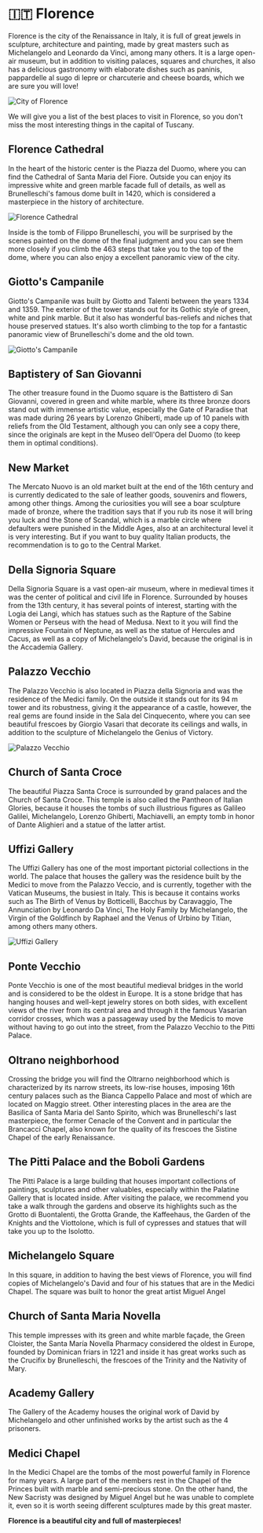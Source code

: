 # 🇮🇹 Florence

Florence is the city of the Renaissance in Italy, it is full of great jewels in sculpture, architecture and painting, made by great masters such as Michelangelo and Leonardo da Vinci, among many others. It is a large open-air museum, but in addition to visiting palaces, squares and churches, it also has a delicious gastronomy with elaborate dishes such as paninis, pappardelle al sugo di lepre or charcuterie and cheese boards, which we are sure you will love!

![City of Florence](_static/images/florence/1.jpg)

We will give you a list of the best places to visit in Florence, so you don't miss the most interesting things in the capital of Tuscany.

## Florence Cathedral

In the heart of the historic center is the Piazza del Duomo, where you can find the Cathedral of Santa Maria del Fiore. Outside you can enjoy its impressive white and green marble facade full of details, as well as Brunelleschi's famous dome built in 1420, which is considered a masterpiece in the history of architecture.

![Florence Cathedral](_static/images/florence/2.jpg)

Inside is the tomb of Filippo Brunelleschi, you will be surprised by the scenes painted on the dome of the final judgment and you can see them more closely if you climb the 463 steps that take you to the top of the dome, where you can also enjoy a excellent panoramic view of the city.

## Giotto's Campanile

Giotto's Campanile was built by Giotto and Talenti between the years 1334 and 1359. The exterior of the tower stands out for its Gothic style of green, white and pink marble. But it also has wonderful bas-reliefs and niches that house preserved statues. It's also worth climbing to the top for a fantastic panoramic view of Brunelleschi's dome and the old town.

![Giotto's Campanile](_static/images/florence/3.jpg)

## Baptistery of San Giovanni

The other treasure found in the Duomo square is the Battistero di San Giovanni, covered in green and white marble, where its three bronze doors stand out with immense artistic value, especially the Gate of Paradise that was made during 26 years by Lorenzo Ghiberti, made up of 10 panels with reliefs from the Old Testament, although you can only see a copy there, since the originals are kept in the Museo dell'Opera del Duomo (to keep them in optimal conditions).

## New Market
The Mercato Nuovo is an old market built at the end of the 16th century and is currently dedicated to the sale of leather goods, souvenirs and flowers, among other things. Among the curiosities you will see a boar sculpture made of bronze, where the tradition says that if you rub its nose it will bring you luck and the Stone of Scandal, which is a marble circle where defaulters were punished in the Middle Ages, also at an architectural level it is very interesting. But if you want to buy quality Italian products, the recommendation is to go to the Central Market.

## Della Signoria Square

Della Signoria Square is a vast open-air museum, where in medieval times it was the center of political and civil life in Florence. Surrounded by houses from the 13th century, it has several points of interest, starting with the Logia dei Langi, which has statues such as the Rapture of the Sabine Women or Perseus with the head of Medusa. Next to it you will find the impressive Fountain of Neptune, as well as the statue of Hercules and Cacus, as well as a copy of Michelangelo's David, because the original is in the Accademia Gallery.

## Palazzo Vecchio

The Palazzo Vecchio is also located in Piazza della Signoria and was the residence of the Medici family. On the outside it stands out for its 94 m tower and its robustness, giving it the appearance of a castle, however, the real gems are found inside in the Sala del Cinquecento, where you can see beautiful frescoes by Giorgio Vasari that decorate its ceilings and walls, in addition to the sculpture of Michelangelo the Genius of Victory.

![Palazzo Vecchio](_static/images/florence/4.jpg)

## Church of Santa Croce

The beautiful Piazza Santa Croce is surrounded by grand palaces and the Church of Santa Croce. This temple is also called the Pantheon of Italian Glories, because it houses the tombs of such illustrious figures as Galileo Galilei, Michelangelo, Lorenzo Ghiberti, Machiavelli, an empty tomb in honor of Dante Alighieri and a statue of the latter artist.

## Uffizi Gallery
The Uffizi Gallery has one of the most important pictorial collections in the world. The palace that houses the gallery was the residence built by the Medici to move from the Palazzo Veccio, and is currently, together with the Vatican Museums, the busiest in Italy. This is because it contains works such as The Birth of Venus by Botticelli, Bacchus by Caravaggio, The Annunciation by Leonardo Da Vinci, The Holy Family by Michelangelo, the Virgin of the Goldfinch by Raphael and the Venus of Urbino by Titian, among others many others.

![Uffizi Gallery](_static/images/florence/5.jpg)

## Ponte Vecchio
Ponte Vecchio is one of the most beautiful medieval bridges in the world and is considered to be the oldest in Europe. It is a stone bridge that has hanging houses and well-kept jewelry stores on both sides, with excellent views of the river from its central area and through it the famous Vasarian corridor crosses, which was a passageway used by the Medicis to move without having to go out into the street, from the Palazzo Vecchio to the Pitti Palace.

## Oltrano neighborhood
Crossing the bridge you will find the Oltrarno neighborhood which is characterized by its narrow streets, its low-rise houses, imposing 16th century palaces such as the Bianca Cappello Palace and most of which are located on Maggio street. Other interesting places in the area are the Basilica of Santa Maria del Santo Spirito, which was Brunelleschi's last masterpiece, the former Cenacle of the Convent and in particular the Brancacci Chapel, also known for the quality of its frescoes the Sistine Chapel of the early Renaissance.

## The Pitti Palace and the Boboli Gardens
The Pitti Palace is a large building that houses important collections of paintings, sculptures and other valuables, especially within the Palatine Gallery that is located inside. After visiting the palace, we recommend you take a walk through the gardens and observe its highlights such as the Grotto di Buontalenti, the Grotta Grande, the Kaffeehaus, the Garden of the Knights and the Viottolone, which is full of cypresses and statues that will take you up to the Isolotto.

## Michelangelo Square
In this square, in addition to having the best views of Florence, you will find copies of Michelangelo's David and four of his statues that are in the Medici Chapel. The square was built to honor the great artist Miguel Angel

## Church of Santa Maria Novella
This temple impresses with its green and white marble façade, the Green Cloister, the Santa María Novella Pharmacy considered the oldest in Europe, founded by Dominican friars in 1221 and inside it has great works such as the Crucifix by Brunelleschi, the frescoes of the Trinity and the Nativity of Mary.

## Academy Gallery
The Gallery of the Academy houses the original work of David by Michelangelo and other unfinished works by the artist such as the 4 prisoners.

## Medici Chapel
In the Medici Chapel are the tombs of the most powerful family in Florence for many years. A large part of the members rest in the Chapel of the Princes built with marble and semi-precious stone. On the other hand, the New Sacristy was designed by Miguel Angel but he was unable to complete it, even so it is worth seeing different sculptures made by this great master.

**Florence is a beautiful city and full of masterpieces!**